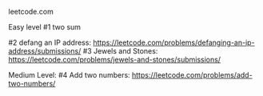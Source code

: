 leetcode.com

Easy level
#1 two sum

#2 defang an IP address: https://leetcode.com/problems/defanging-an-ip-address/submissions/
#3 Jewels and Stones: https://leetcode.com/problems/jewels-and-stones/submissions/




Medium Level:
#4 Add two numbers: https://leetcode.com/problems/add-two-numbers/

